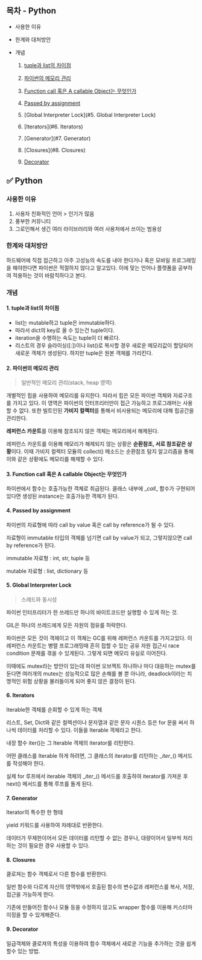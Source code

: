 ## 목차 - Python

- 사용한 이유

- 한계와 대처방안

- 개념

  1. [tuple과 list의 차이점](#1.-tuple과-list의-차이점)

  2. [파이썬의 메모리 관리](#2.-파이썬의-메모리-관리)

  3. [Function call 혹은 A callable Object는 무엇인가](#3.-Function-call-혹은-A-callable-Object는-무엇인가)

  4. [Passed by assignment](#4.-Passed-by-assignment)

  5. [Global Interpreter Lock](#5. Global Interpreter Lock)

  6. [Iterators](#6. Iterators)

  7. [Generator](#7. Generator)

  8. [Closures](#8. Closures)

  9. [Decorator](#9.-Decorator)



## :white_check_mark: Python

### 사용한 이유

1. 사용자 친화적인 언어 > 인기가 많음
2. 풍부한 커뮤니티
3. 그로인해서 생긴 여러 라이브러리와 여러 사용처에서 쓰이는 범용성



### 한계와 대처방안

하드웨어에 직접 접근하고 아주 고성능의 속도를 내야 한다거나 혹은 모바일 프로그래밍을 해야한다면 파이썬은 적절하지 않다고 알고있다. 이에 맞는 언어나 플랫폼을 공부하여 적용하는 것이 바람직하다고 본다.



### 개념

#### 1. tuple과 list의 차이점

- list는 mutable하고 tuple은 immutable하다. 
- 따라서 dict의 key로 올 수 있는건 tuple이다.
- iteration을 수행하는 속도는 tuple이 더 빠르다.
- 리스트의 경우 슬라이싱([:])이나 list()로 복사할 경우 새로운 메모리값이 할당되어 새로운 객체가 생성된다. 하지만 tuple은 원본 객체를 가리킨다.



#### 2. 파이썬의 메모리 관리

> 일반적인 메모리 관리(stack, heap 영역)

개별적인 힙을 사용하여 메모리를 유지한다. 따라서 힙은 모든 파이썬 객체와 자료구조를 가지고 있다. 이 영역은 파이썬의 인터프리터만이 접근 가능하고 프로그래머는 사용할 수 없다. 또한 빌트인된 **가비지 컬렉터**를 통해서 비사용되는 메모리에 대해 힙공간을 관리한다.

**레퍼런스 카운트**를 이용해 참조되지 않은 객체는 메모리에서 해제된다.

레퍼런스 카운트를 이용해 메모리가 해제되지 않는 상황은 **순환참조, 서로 참조같은 상황**이다. 이때 가비지 컬렉터 모듈의 collect() 메소드는 순환참조 탐지 알고리즘을 통해 이와 같은 상황에도 메모리를 해제할 수 있다.



#### 3. Function call 혹은 A callable Object는 무엇인가

파이썬에서 함수는 호출가능한 객체로 취급된다. 클래스 내부에 \__call__ 함수가 구현되어있다면 생성된 instance는 호출가능한 객체가 된다.



#### 4. Passed by assignment

파이썬의 자료형에 따라 call by value 혹은 call by reference가 될 수 있다.

자료형이 immutable 타입의 객체를 넘기면 call by value가 되고, 그렇지않으면 call by reference가 된다.

immutable 자료형 : int, str, tuple 등

mutable 자료형 : list, dictionary 등



#### 5. Global Interpreter Lock

> 스레드와 동시성

파이썬 인터프리터가 한 쓰레드만 하나의 바이트코드만 실행할 수 있게 하는 것.

GIL은 하나의 쓰레드에게 모든 자원의 점유를 허락한다.

파이썬은 모든 것이 객체이고 이 객체는 GC를 위해 레퍼런스 카운트를 가지고있다. 이 레퍼런스 카운트는 병렬 프로그래밍때 흔히 접할 수 있는 공유 자원 접근시 race condition 문제를 겪을 수 있게된다. 그렇게 되면 메모리 유실로 이어진다.

이때에도 mutex라는 방안이 있는데 파이썬 오브젝트 하나하나 마다 대응하는 mutex를 둔다면 여러개의 mutex는 성능적으로 많은 손해를 볼 뿐 아니라, deadlock이라는 치명적인 위험 상황을 불러들이게 되어 좋지 않은 결정이 된다.



#### 6. Iterators

Iterable한 객체를 순회할 수 있게 하는 객체

리스트, Set, Dict와 같은 컬렉션이나 문자열과 같은 문자 시퀀스 등은 for 문을 써서 하나씩 데이터를 처리할 수 있다. 이들을 Iterable 객체라고 한다.

내장 함수 iter()는 그 Iterable 객체의 iterator를 리턴한다.

어떤 클래스를 Iterable 하게 하려면, 그 클래스의 iterator를 리턴하는 \__iter__() 메서드를 작성해야 한다.

실제 for 루프에서 iterable 객체의 \__iter__() 메서드를 호출하여 iterator를 가져온 후 next() 메서드를 통해 루프를 돌게 된다.



#### 7. Generator

Iterator의 특수한 한 형태

yield 키워드를 사용하여 차례대로 반환한다.

데이터가 무제한이어서 모든 데이터를 리턴할 수 없는 경우나, 대량이어서 일부씩 처리하는 것이 필요한 경우 사용할 수 있다.



#### 8. Closures

클로져는 함수 객체로서 다른 함수를 반환한다. 

일반 함수와 다르게 자신의 영역밖에서 호출된 함수의 변수값과 레퍼런스를 복사, 저장, 접근을 가능하게 한다.

기존에 만들어진 함수나 모듈 등을 수정하지 않고도 wrapper 함수를 이용해 커스터마이징을 할 수 있게해준다.



#### 9. Decorator

일급객체와 클로져의 특성을 이용하여 함수 객체에서 새로운 기능을 추가하는 것을 쉽게 할수 있는 방법.

